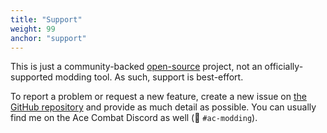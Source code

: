 ```yaml
---
title: "Support"
weight: 99
anchor: "support"
---
```


This is just a community-backed [open-source](https://github.com/agc93/acmi) project, not an officially-supported modding tool. As such, support is best-effort.

To report a problem or request a new feature, create a new issue on [the GitHub repository](https://github.com/agc93/acmi/issues) and provide as much detail as possible. You can usually find me on the Ace Combat Discord as well (👋 `#ac-modding`).